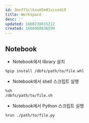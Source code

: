 ```yaml
---
id: 3msf71clkxum5m01visxdi9
title: Workspace
desc: ''
updated: 1668238815212
created: 1666960836599
---
```


## Notebook

* Notebook에서 library 설치
```sh
%pip install /dbfs/path/to/file.whl
```

* Notebook에서 shell 스크립트 실행
```sh
%sh
/dbfs/path/to/file.sh
```

* Notebook에서 Python 스크립트 실행
```sh
%run ./path/to/file.py
```

